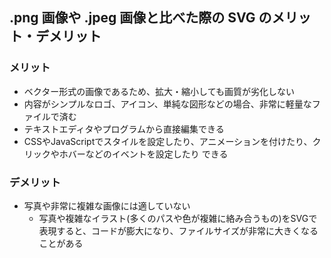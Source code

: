 ## .png 画像や .jpeg 画像と比べた際の SVG のメリット・デメリット

### メリット

- ベクター形式の画像であるため、拡大・縮小しても画質が劣化しない
- 内容がシンプルなロゴ、アイコン、単純な図形などの場合、非常に軽量なファイルで済む
- テキストエディタやプログラムから直接編集できる
- CSSやJavaScriptでスタイルを設定したり、アニメーションを付けたり、クリックやホバーなどのイベントを設定したり
  できる

### デメリット

- 写真や非常に複雑な画像には適していない
  - 写真や複雑なイラスト(多くのパスや色が複雑に絡み合うもの)をSVGで表現すると、コードが膨大になり、ファイルサイズが非常に大きくなることがある
